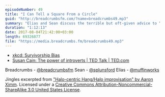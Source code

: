 ```yaml
---
episodeNumber: 49
title: "I Can Tell a Square From a Circle"
guid: "http://breadcrumbsfm.com/?name=breadcrumbs49.mp3"
summary: "Elias and Sean discuss the terrible but oft-given advice to “follow your passion,” asking themselves why everyone always says this and then talking about their own passions and where following them might lead."
duration: "1:12:13"
date: 2017-08-04T21:42:00+03:00
length: 69326877
file: "https://media.breadcrumbs.fm/breadcrumbs49.mp3"
---
```


- [xkcd: Survivorship Bias](https://xkcd.com/1827/)
- [Susan Cain: The power of introverts | TED Talk | TED.com](https://www.ted.com/talks/susan_cain_the_power_of_introverts)

Breadcrumbs - [@breadcrumbsfm](https://twitter.com/breadcrumbsfm) Sean - [@splunsford](https://twitter.com/splunsford) Elias - [@muffinworks](https://twitter.com/muffinworks)

Jingles excerpted from [ "Halo-centric Hang/Halo improvisation" by Aaron Ximm](http://freemusicarchive.org/music/aaron_ximm/handpans_and_the_hang/). Licensed under a [Creative Commons Attribution-Noncommercial-ShareAlike 3.0 United States License](http://creativecommons.org/licenses/by-nc-sa/3.0/us/).